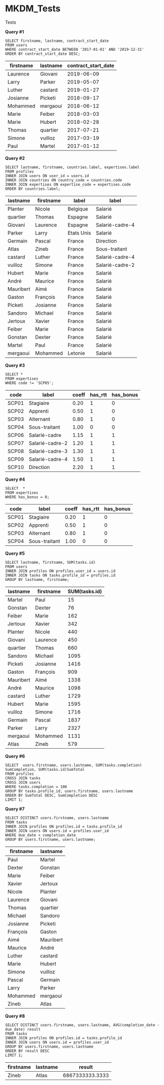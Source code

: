 # MKDM_Tests
Tests

**Query #1**

    SELECT firstname, lastname, contract_start_date
    FROM users
    WHERE contract_start_date BETWEEN '2017-01-01' AND '2019-12-31'
    ORDER BY contract_start_date DESC;

| firstname | lastname | contract_start_date |
| --------- | -------- | ------------------- |
| Laurence  | Giovani  | 2019-06-09          |
| Larry     | Parker   | 2019-05-07          |
| Luther    | castard  | 2019-01-27          |
| Josianne  | Picketi  | 2018-09-17          |
| Mohammed  | mergaoui | 2018-06-12          |
| Marie     | Feiber   | 2018-03-03          |
| Marie     | Hubert   | 2018-02-28          |
| Thomas    | quartier | 2017-07-21          |
| Simone    | vuilloz  | 2017-03-19          |
| Paul      | Martel   | 2017-01-12          |

**Query #2**

    SELECT lastname, firstname, countries.label, expertises.label
    FROM profiles
    INNER JOIN users ON user_id = users.id
    INNER JOIN countries ON country_code = countries.code
    INNER JOIN expertises ON expertise_code = expertises.code
    ORDER BY countries.label;

| lastname  | firstname | label      | label           |
| --------- | --------- | ---------- | --------------- |
| Planter   | Nicole    | Belgique   | Salarié         |
| quartier  | Thomas    | Espagne    | Salarié         |
| Giovani   | Laurence  | Espagne    | Salarié-cadre-4 |
| Parker    | Larry     | Etats Unis | Salarié         |
| Germain   | Pascal    | France     | Direction       |
| Atlas     | Zineb     | France     | Sous-traitant   |
| castard   | Luther    | France     | Salarié-cadre-4 |
| vuilloz   | Simone    | France     | Salarié-cadre-2 |
| Hubert    | Marie     | France     | Salarié         |
| André     | Maurice   | France     | Salarié         |
| Mauribert | Aimé      | France     | Salarié         |
| Gaston    | François  | France     | Salarié         |
| Picketi   | Josianne  | France     | Salarié         |
| Sandoro   | Michael   | France     | Salarié         |
| Jertoux   | Xavier    | France     | Salarié         |
| Feiber    | Marie     | France     | Salarié         |
| Gonstan   | Dexter    | France     | Salarié         |
| Martel    | Paul      | France     | Salarié         |
| mergaoui  | Mohammed  | Letonie    | Salarié         |

**Query #3**

    SELECT *
    FROM expertises
    WHERE code != 'SCP05';

| code  | label           | coeff | has_rtt | has_bonus |
| ----- | --------------- | ----- | ------- | --------- |
| SCP01 | Stagiaire       | 0.20  | 1       | 0         |
| SCP02 | Apprenti        | 0.50  | 1       | 0         |
| SCP03 | Alternant       | 0.80  | 1       | 0         |
| SCP04 | Sous-traitant   | 1.00  | 0       | 0         |
| SCP06 | Salarié-cadre   | 1.15  | 1       | 1         |
| SCP07 | Salarié-cadre-2 | 1.20  | 1       | 1         |
| SCP08 | Salarié-cadre-3 | 1.30  | 1       | 1         |
| SCP09 | Salarié-cadre-4 | 1.50  | 1       | 1         |
| SCP10 | Direction       | 2.20  | 1       | 1         |

**Query #4**

    SELECT  *
    FROM expertises
    WHERE has_bonus = 0;

| code  | label         | coeff | has_rtt | has_bonus |
| ----- | ------------- | ----- | ------- | --------- |
| SCP01 | Stagiaire     | 0.20  | 1       | 0         |
| SCP02 | Apprenti      | 0.50  | 1       | 0         |
| SCP03 | Alternant     | 0.80  | 1       | 0         |
| SCP04 | Sous-traitant | 1.00  | 0       | 0         |

**Query #5**

    SELECT lastname, firstname, SUM(tasks.id)
    FROM users
    INNER JOIN profiles ON profiles.user_id = users.id
    INNER JOIN tasks ON tasks.profile_id = profiles.id
    GROUP BY lastname, firstname;

| lastname  | firstname | SUM(tasks.id) |
| --------- | --------- | ------------- |
| Martel    | Paul      | 15            |
| Gonstan   | Dexter    | 76            |
| Feiber    | Marie     | 162           |
| Jertoux   | Xavier    | 342           |
| Planter   | Nicole    | 440           |
| Giovani   | Laurence  | 450           |
| quartier  | Thomas    | 660           |
| Sandoro   | Michael   | 1095          |
| Picketi   | Josianne  | 1416          |
| Gaston    | François  | 909           |
| Mauribert | Aimé      | 1338          |
| André     | Maurice   | 1098          |
| castard   | Luther    | 1729          |
| Hubert    | Marie     | 1595          |
| vuilloz   | Simone    | 1716          |
| Germain   | Pascal    | 1837          |
| Parker    | Larry     | 2327          |
| mergaoui  | Mohammed  | 1131          |
| Atlas     | Zineb     | 579           |


**Query #6**

    SELECT  users.firstname, users.lastname, SUM(tasks.completion) SumCompletion, SUM(tasks.id)SumTotal
    FROM profiles
    CROSS JOIN tasks
    CROSS JOIN users
    WHERE tasks.completion = 100
    GROUP BY tasks.profile_id, users.firstname, users.lastname
    ORDER BY SumTotal DESC, SumCompletion DESC
    LIMIT 1;
    
**Query #7**

    SELECT DISTINCT users.firstname, users.lastname
    FROM tasks
    INNER JOIN profiles ON profiles.id = tasks.profile_id
    INNER JOIN users ON users.id = profiles.user_id
    WHERE due_date < completion_date
    GROUP BY users.firstname, users.lastname;

| firstname | lastname  |
| --------- | --------- |
| Paul      | Martel    |
| Dexter    | Gonstan   |
| Marie     | Feiber    |
| Xavier    | Jertoux   |
| Nicole    | Planter   |
| Laurence  | Giovani   |
| Thomas    | quartier  |
| Michael   | Sandoro   |
| Josianne  | Picketi   |
| François  | Gaston    |
| Aimé      | Mauribert |
| Maurice   | André     |
| Luther    | castard   |
| Marie     | Hubert    |
| Simone    | vuilloz   |
| Pascal    | Germain   |
| Larry     | Parker    |
| Mohammed  | mergaoui  |
| Zineb     | Atlas     |

**Query #8**

    SELECT DISTINCT users.firstname, users.lastname, AVG(completion_date - due_date) result
    FROM tasks
    INNER JOIN profiles ON profiles.id = tasks.profile_id
    INNER JOIN users ON users.id = profiles.user_id
    GROUP BY users.firstname, users.lastname
    ORDER BY result DESC
    LIMIT 1;

| firstname | lastname | result          |
| --------- | -------- | --------------- |
| Zineb     | Atlas    | 6867333333.3333 |

